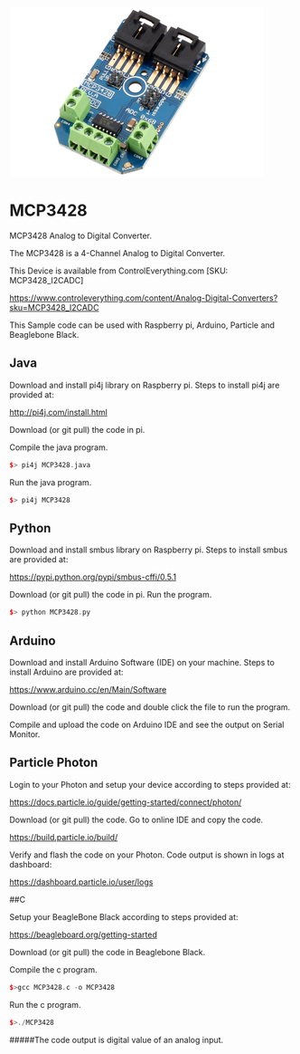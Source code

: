 [![MCP3428](MCP3428_I2CADC.png)](https://www.controleverything.com/content/Analog-Digital-Converters?sku=MCP3428_I2CADC)
# MCP3428
MCP3428 Analog to Digital Converter.

The MCP3428 is a 4-Channel Analog to Digital Converter.

This Device is available from ControlEverything.com [SKU: MCP3428_I2CADC]

https://www.controleverything.com/content/Analog-Digital-Converters?sku=MCP3428_I2CADC

This Sample code can be used with Raspberry pi, Arduino, Particle and Beaglebone Black.

## Java
Download and install pi4j library on Raspberry pi. Steps to install pi4j are provided at:

http://pi4j.com/install.html

Download (or git pull) the code in pi.

Compile the java program.
```cpp
$> pi4j MCP3428.java
```

Run the java program.
```cpp
$> pi4j MCP3428
```

## Python
Download and install smbus library on Raspberry pi. Steps to install smbus are provided at:

https://pypi.python.org/pypi/smbus-cffi/0.5.1

Download (or git pull) the code in pi. Run the program.

```cpp
$> python MCP3428.py
```

## Arduino
Download and install Arduino Software (IDE) on your machine. Steps to install Arduino are provided at:

https://www.arduino.cc/en/Main/Software

Download (or git pull) the code and double click the file to run the program.

Compile and upload the code on Arduino IDE and see the output on Serial Monitor.


## Particle Photon

Login to your Photon and setup your device according to steps provided at:

https://docs.particle.io/guide/getting-started/connect/photon/

Download (or git pull) the code. Go to online IDE and copy the code.

https://build.particle.io/build/

Verify and flash the code on your Photon. Code output is shown in logs at dashboard:

https://dashboard.particle.io/user/logs


##C

Setup your BeagleBone Black according to steps provided at:

https://beagleboard.org/getting-started

Download (or git pull) the code in Beaglebone Black.

Compile the c program.
```cpp
$>gcc MCP3428.c -o MCP3428
```
Run the c program.
```cpp
$>./MCP3428
```

#####The code output is digital value of an analog input.
